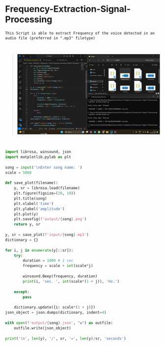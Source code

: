 # Frequency-Extraction-Signal-Processing

    This Script is able to extract Frequency of the voice detected in an audio file (preferred in ".mp3" filetype)

<br>

>![ss](https://github.com/imvickykumar999/Frequency-Extraction-Signal-Processing/blob/main/extras/Screenshot%202023-09-15%20171120.png?raw=true)

<br>

```python
import librosa, winsound, json
import matplotlib.pylab as plt

song = input('\nEnter song name: ')
scale = 5000

def save_plot(filename):
    y, sr = librosa.load(filename)
    plt.figure(figsize=(20, 10))
    plt.title(song)
    plt.xlabel('time')
    plt.ylabel('amplitude')
    plt.plot(y)
    plt.savefig(f'output/{song}.png')
    return y, sr

y, sr = save_plot(f'input/{song}.mp3')
dictionary = {}

for i, j in enumerate(y[::sr]):
    try:
        duration = 1000 # 1 sec
        frequency = scale + int(scale*j)

        winsound.Beep(frequency, duration)
        print(i, 'sec. ', int(scale*(1 + j)), 'Hz.')

    except:
        pass

    dictionary.update({i: scale*(1 + j)})
json_object = json.dumps(dictionary, indent=4)
 
with open(f'output/{song}.json', "w") as outfile:
    outfile.write(json_object)

print('\n', len(y), '/', sr, '=', len(y)/sr, 'seconds')
```
